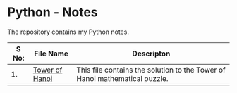 # Python - Notes

The repository contains my Python notes.

|S No: |  File Name | Descripton |
|---|---|---|
| 1. | [Tower of Hanoi](/Python/TowerOfHanoi.py) | This file contains the solution to the Tower of Hanoi mathematical puzzle. |
